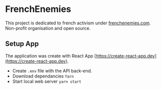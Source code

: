 # FrenchEnemies 

This project is dedicated to french activism under [frenchenemies.com](https://frenchenemies.com/). Non-profit organisation and open source.

## Setup App

The application was create with React App [https://create-react-app.dev](https://create-react-app.dev). 

- Create `.env` file with the API back-end.
- Download dependancies `Yarn`
- Start local web server `yarn start` 
